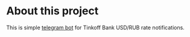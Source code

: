 # About this project

This is simple [telegram bot](http://t.me/TinkoffRateBot) for Tinkoff Bank USD/RUB rate notifications.